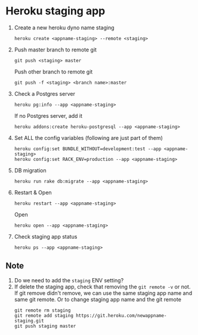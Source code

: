 # Heroku staging app

1. Create a new heroku dyno name staging
    ```
    heroku create <appname-staging> --remote <staging>
    ```
2. Push master branch to remote git
    ```
    git push <staging> master
    ```
    Push other branch to remote git
    ```
    git push -f <staging> <branch name>:master
    ```
3. Check a Postgres server
    ```
    heroku pg:info --app <appname-staging>
    ```
    If no Postgres server, add it

    ```
    heroku addons:create heroku-postgresql --app <appname-staging>
    ```
4. Set ALL the config variables (following are just part of them)
    ```
    heroku config:set BUNDLE_WITHOUT=development:test --app <appname-staging>
    heroku config:set RACK_ENV=production --app <appname-staging>
    ```
5. DB migration
    ```
    heroku run rake db:migrate --app <appname-staging>
    ```

6. Restart & Open
    ```
    heroku restart --app <appname-staging>
    ```
    Open
    ```
    heroku open --app <appname-staging>
    ```
7. Check staging app status
    ```
    heroku ps --app <appname-staging>
    ```

## Note
1. Do we need to add the `staging` ENV setting?
2. If delete the staging app, check that removing the `git remote -v` or not.
    If git remove didn't remove, we can use the same staging app name and same git remote.
    Or to change staging app name and the git remote 
    ```
    git remote rm staging
    git remote add staging https://git.heroku.com/newappname-staging.git
    git push staging master
    ```
